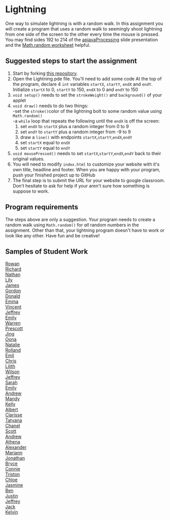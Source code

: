 Lightning
=========

One way to simulate lightning is with a random walk. In this assignment you will create a program that uses a random walk to seemingly shoot lightning from one side of the screen to the other every time the mouse is pressed. You may find sides 192 to 214 of the [apjavaProcessing](https://drive.google.com/open?id=0Bz2ZkT6qWPYTVkF4Q19aZ3dfdk0) slide presentation and the [Math.random worksheet](https://docs.google.com/presentation/d/1sqbareaFmF9fMcp0XOl3hRO6hAlrU5WIaj4V-Kd3eDI/edit?usp=sharing) helpful.  

Suggested steps to start the assignment
------------------------------------------
1. Start by forking [this repository](https://github.com/APCSLowell/Lightning). 
2. Open the Lightning.pde file. You'll need to add some code
At the top of the program, declare 4 `int` variables `startX`, `startY`, `endX` and `endY`. Initialize `startX` to 0, `startY` to 150, `endX` to 0 and `endY` to 150
3. `void setup()` needs to set the `strokeWeight()` and `background()` of your applet
4. `void draw()` needs to do two things:  
  -set the `stroke()`color of the lightning bolt to some random value using `Math.random()`   
  -a `while` loop that repeats the following until the `endX` is off the screen:    
    1. set `endX` to `startX` plus a random integer from 0 to 9  
    2. set `endY` to `startY` plus a random integer from -9 to 9  
    3. draw a `line()` with endpoints `startX`,`startY`,`endX`,`endY`    
    4. set `startX` equal to `endX` 
    5. set `startY` equal to `endY`
5. `void mousePressed()` needs to set `startX`,`startY`,`endX`,`endY` back to their original values.  
5. You will need to modify `index.html` to customize your website with it's own title, headline and footer. When you are happy with your program, push your finished project up to GitHub
6. The final step is to submit the URL for your website to google classroom. Don't hesitate to ask for help if your aren't sure how something is suppose to work.

Program requirements
-----------------------
The steps above are only a suggestion. Your program needs to create a random walk using `Math.random()` for *all* random numbers in the assignment. Other than that, your lightning program doesn't have to work or look like any other. Have fun and be creative!

Samples of Student Work
-----------------------
[Rowan](https://rowanmckereghan.github.io/Lightning/)   
[Richard](https://riprivalov.github.io/Lightning/)   
[Nathan](https://natran951.github.io/Lightning/)   
[Lily](https://oulilyapjava.github.io/Lightning/)   
[James](https://james168ma.github.io/Lightning/)   
[Gordon](https://milkteadailo.github.io/Lightning/)   
[Donald](https://dchung21.github.io/Lightning/)   
[Emma](https://emblenkinsop.github.io/Lightning/)   
[Vincent](https://ss963213.github.io/Lightning/)   
[Jeffrey](https://jechen27.github.io/Lightning/)   
[Emily](https://emchen1.github.io/Lightning/)   
[Warren](https://werren.github.io/Lightning/)   
[Prescott](https://prescott00000.github.io/Lightning/)   
[Jing](https://jili53.github.io/Lightning/)   
[Oona](https://oonarisseadams.github.io/Lightning/)   
[Natalie](https://nabunimovitz.github.io/Lightning/)   
[Rolland](https://rollandliao.github.io/Lightning/)   
[Emil](https://emil000.github.io/Lightning/)   
[Chris](https://chrisc641.github.io/Lightning/)   
[Lilith](https://darkefox.github.io/Lightning/)   
[Wilson](https://strawhatwilson.github.io/Lightning/)   
[Jeffrey](https://jeffreythesloth.github.io/Lightning/)   
[Sarah](https://sarah2468.github.io/Lightning/)   
[Emily](https://emquach.github.io/Lightning/)   
[Andrew](https://ansimasfusd.github.io/Lightning/)   
[Mandy](https://mandy-wu.github.io/Lightning/)   
[Kelly](https://kellykelp.github.io/Lightning/)   
[Albert](https://albertma222.github.io/Lightning/)   
[Clarisse](https://claruino.github.io/Lightning/)   
[Tatyana](https://tgrishanina.github.io/Lightning/)   
[Chanel](https://chan3l.github.io/Lightning/)   
[Scott](https://lulzees.github.io/Lightning/)   
[Andrew](https://werren.github.io/Lightning/)   
[Athena](https://atzhou1.github.io/Lightning/)   
[Alexander](http://gh.epixtallion.tk/Lightning/)   
[Mariann](https://mariann-lowellapcs.github.io/Lightning/)   
[Jonathan](https://jonathan109.github.io/Lightning/)   
[Bryce](https://brmao123.github.io/Lightning/)   
[Connie](https://theconnieliu.github.io/Lightning/)   
[Triston](https://trting.github.io/Lightning/)  
[Chloe](https://chlozimo.github.io/Lightning/)   
[Jasmine](https://jjasmine.github.io/Lightning/)   
[Ben](https://belee7.github.io/Lightning/)   
[Justin](https://jolucky.github.io/Lightning/)   
[Jeffrey](https://codingjeff.github.io/Lightning/)   
[Jack](https://srslywhythere.github.io/Lightning/)   
[Kelvin](https://chan34kelvin.github.io/Lightning/)   


